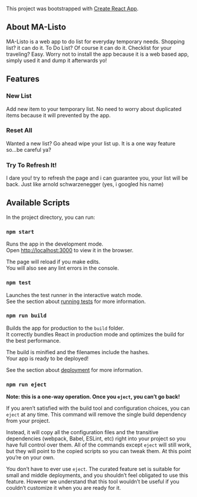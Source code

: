 This project was bootstrapped with [Create React App](https://github.com/facebook/create-react-app).

## About MA-Listo

MA-Listo is a web app to do list for everyday temporary needs. Shopping list? it can do it. To Do List? Of course it can do it. Checklist for your traveling? Easy.
Worry not to install the app because it is a web based app, simply used it and dump it afterwards yo!


## Features

### New List
Add new item to your temporary list. No need to worry about duplicated items because it will prevented by the app.

### Reset All
Wanted a new list? Go ahead wipe your list up. It is a one way feature so...be careful ya?

### Try To Refresh It!
I dare you! try to refresh the page and i can guarantee you, your list will be back. Just like arnold schwarzenegger (yes, i googled his name)






## Available Scripts

In the project directory, you can run:

### `npm start`

Runs the app in the development mode.<br />
Open [http://localhost:3000](http://localhost:3000) to view it in the browser.

The page will reload if you make edits.<br />
You will also see any lint errors in the console.

### `npm test`

Launches the test runner in the interactive watch mode.<br />
See the section about [running tests](https://facebook.github.io/create-react-app/docs/running-tests) for more information.

### `npm run build`

Builds the app for production to the `build` folder.<br />
It correctly bundles React in production mode and optimizes the build for the best performance.

The build is minified and the filenames include the hashes.<br />
Your app is ready to be deployed!

See the section about [deployment](https://facebook.github.io/create-react-app/docs/deployment) for more information.

### `npm run eject`

**Note: this is a one-way operation. Once you `eject`, you can’t go back!**

If you aren’t satisfied with the build tool and configuration choices, you can `eject` at any time. This command will remove the single build dependency from your project.

Instead, it will copy all the configuration files and the transitive dependencies (webpack, Babel, ESLint, etc) right into your project so you have full control over them. All of the commands except `eject` will still work, but they will point to the copied scripts so you can tweak them. At this point you’re on your own.

You don’t have to ever use `eject`. The curated feature set is suitable for small and middle deployments, and you shouldn’t feel obligated to use this feature. However we understand that this tool wouldn’t be useful if you couldn’t customize it when you are ready for it.
